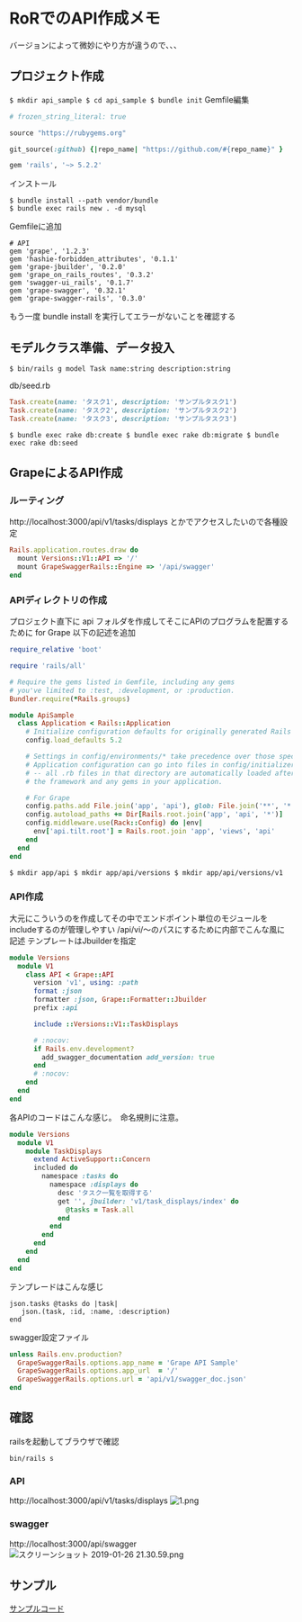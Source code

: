 <!--
title:   Rails 5.2 Grapeを利用したAPI作成、Swaggerでの確認
tags:    Rails,grape
id:      8a96e2fa9ddc8bc83545
private: false
-->
# RoRでのAPI作成メモ　
バージョンによって微妙にやり方が違うので、、、

## プロジェクト作成
`
$ mkdir api_sample
$ cd api_sample
$ bundle init
`
Gemfile編集

```ruby
# frozen_string_literal: true

source "https://rubygems.org"

git_source(:github) {|repo_name| "https://github.com/#{repo_name}" }

gem 'rails', '~> 5.2.2'
```

インストール

```
$ bundle install --path vendor/bundle
$ bundle exec rails new . -d mysql
```

Gemfileに追加

```Gemfile
# API
gem 'grape', '1.2.3'
gem 'hashie-forbidden_attributes', '0.1.1'
gem 'grape-jbuilder', '0.2.0'
gem 'grape_on_rails_routes', '0.3.2'
gem 'swagger-ui_rails', '0.1.7'
gem 'grape-swagger', '0.32.1'
gem 'grape-swagger-rails', '0.3.0'
```
もう一度 bundle install を実行してエラーがないことを確認する

## モデルクラス準備、データ投入

```
$ bin/rails g model Task name:string description:string
```
db/seed.rb

```seed.rb
Task.create(name: 'タスク1', description: 'サンプルタスク1')
Task.create(name: 'タスク2', description: 'サンプルタスク2')
Task.create(name: 'タスク3', description: 'サンプルタスク3')
```

`
$ bundle exec rake db:create
$ bundle exec rake db:migrate
$ bundle exec rake db:seed
`

## GrapeによるAPI作成

### ルーティング
http://localhost:3000/api/v1/tasks/displays とかでアクセスしたいので各種設定

```config/routes.rb
Rails.application.routes.draw do
  mount Versions::V1::API => '/'
  mount GrapeSwaggerRails::Engine => '/api/swagger'
end
```

### APIディレクトリの作成
プロジェクト直下に api フォルダを作成してそこにAPIのプログラムを配置するために for Grape 以下の記述を追加

```config/application.rb
require_relative 'boot'

require 'rails/all'

# Require the gems listed in Gemfile, including any gems
# you've limited to :test, :development, or :production.
Bundler.require(*Rails.groups)

module ApiSample
  class Application < Rails::Application
    # Initialize configuration defaults for originally generated Rails version.
    config.load_defaults 5.2

    # Settings in config/environments/* take precedence over those specified here.
    # Application configuration can go into files in config/initializers
    # -- all .rb files in that directory are automatically loaded after loading
    # the framework and any gems in your application.

    # For Grape
    config.paths.add File.join('app', 'api'), glob: File.join('**', '*.rb')
    config.autoload_paths += Dir[Rails.root.join('app', 'api', '*')]
    config.middleware.use(Rack::Config) do |env|
      env['api.tilt.root'] = Rails.root.join 'app', 'views', 'api'
    end
  end
end
```

`
$ mkdir app/api
$ mkdir app/api/versions
$ mkdir app/api/versions/v1
`

### API作成
大元にこういうのを作成してその中でエンドポイント単位のモジュールをincludeするのが管理しやすい
/api/vi/〜のパスにするために内部でこんな風に記述
テンプレートはJbuilderを指定

```app/api/versions/v1/api.rb
module Versions
  module V1
    class API < Grape::API
      version 'v1', using: :path
      format :json
      formatter :json, Grape::Formatter::Jbuilder
      prefix :api

      include ::Versions::V1::TaskDisplays

      # :nocov:
      if Rails.env.development? 
        add_swagger_documentation add_version: true
      end
      # :nocov:
    end
  end
end
```

各APIのコードはこんな感じ。　命名規則に注意。

```app/api/versions/v1/task_displays.rb
module Versions
  module V1
    module TaskDisplays
      extend ActiveSupport::Concern
      included do
        namespace :tasks do
          namespace :displays do
            desc 'タスク一覧を取得する'
            get '', jbuilder: 'v1/task_displays/index' do
              @tasks = Task.all
            end
          end
        end
      end
    end
  end
end
```

テンプレードはこんな感じ

```app/views/api/v1/task_displays/index.jbuilder
json.tasks @tasks do |task|
   json.(task, :id, :name, :description)
end
```
swagger設定ファイル

```config/initializers/grape_swagger_rails.rb
unless Rails.env.production?
  GrapeSwaggerRails.options.app_name = 'Grape API Sample'
  GrapeSwaggerRails.options.app_url  = '/'
  GrapeSwaggerRails.options.url = 'api/v1/swagger_doc.json'
end
```

## 確認
railsを起動してブラウザで確認

```
bin/rails s
```
### API
http://localhost:3000/api/v1/tasks/displays
![1.png](https://qiita-image-store.s3.amazonaws.com/0/266239/c53b31f4-ce8a-6a13-9044-0b391fff6c5f.png)

### swagger
http://localhost:3000/api/swagger
![スクリーンショット 2019-01-26 21.30.59.png](https://qiita-image-store.s3.amazonaws.com/0/266239/73402b81-d9ac-2502-10bf-c2063e9cbe3f.png)


## サンプル
[サンプルコード](https://github.com/katafuchix/api_sample)